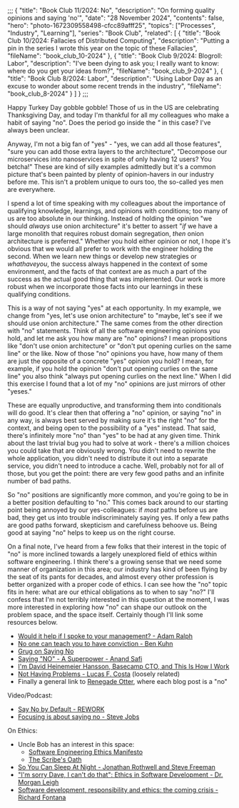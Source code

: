 ;;;
{
	"title": "Book Club 11/2024: No",
	"description": "On forming quality opinions and saying 'no'",
	"date": "28 November 2024",
	"contents": false,
	"hero": "photo-1672309558498-cfcc89afff25",
    "topics": ["Processes", "Industry", "Learning"],
	"series": "Book Club",
    "related": [
		{ "title": "Book Club 10/2024: Fallacies of Distributed Computing", "description": "Putting a pin in the series I wrote this year on the topic of these Fallacies", "fileName": "book_club_10-2024" },
		{ "title": "Book Club 9/2024: Blogroll: Labor", "description": "I've been dying to ask you; I really want to know: where do you get your ideas from?", "fileName": "book_club_9-2024" },
		{ "title": "Book Club 8/2024: Labor", "description": "Using Labor Day as an excuse to wonder about some recent trends in the industry", "fileName": "book_club_8-2024" }
	]
}
;;;

Happy Turkey Day gobble gobble! Those of us in the US are celebrating Thanksgiving Day, and today I'm thankful for all my colleagues who make a habit of saying "no". Does the period go inside the _"_ in this case? I've always been unclear.

Anyway, I'm not a big fan of "yes" - "yes, we can add all those features", "sure you can add those extra layers to the architecture", "Decompose our microservices into nanoservices in spite of only having 12 users? You betcha!" These are kind of silly examples admittedly but it's a common picture that's been painted by plenty of opinion-havers in our industry before me. This isn't a problem unique to ours too, the so-called yes men are everywhere.

I spend a lot of time speaking with my colleagues about the importance of qualifying knowledge, learnings, and opinions with conditions; too many of us are too absolute in our thinking. Instead of holding the opinion "we should _always_ use onion architecture" it's better to assert "_if_ we have a large monolith that requires robust domain segregation, _then_ onion architecture is preferred." Whether you hold either opinion or not, I hope it's obvious that we would all prefer to work with the engineer holding the second. When we learn new things or develop new strategies or _whathaveyou_, the success always happened in the context of some environment, and the facts of that context are as much a part of the success as the actual good thing that was implemented. Our work is more robust when we incorporate those facts into our learnings in these qualifying conditions.

This is a way of not saying "yes" at each opportunity. In my example, we change from "yes, let's use onion architecture" to "maybe, let's see if we should use onion architecture." The same comes from the other direction with "no" statements. Think of all the software engineering opinions you hold, and let me ask you how many are "no" opinions? I mean propositions like "don't use onion architecture" or "don't put opening curlies on the same line" or the like. Now of those "no" opinions you have, how many of them are just the opposite of a concrete "yes" opinion you hold? I mean, for example, if you hold the opinion "don't put opening curlies on the same line" you also think "always put opening curlies on the next line." When I did this exercise I found that a lot of my "no" opinions are just mirrors of other "yeses."

These are equally unproductive, and transforming them into conditionals will do good. It's clear then that offering a "no" opinion, or saying "no" in any way, is always best served by making sure it's the right "no" for the context, and being open to the possibility of a "yes" instead. That said, there's infinitely more "no" than "yes" to be had at any given time. Think about the last trivial bug you had to solve at work - there's a million choices you could take that are obviously wrong. You didn't need to rewrite the whole application, you didn't need to distribute it out into a separate service, you didn't need to introduce a cache. Well, probably not for all of those, but you get the point: there are very few good paths and an infinite number of bad paths.

So "no" positions are significantly more common, and you're going to be in a better position defaulting to "no." This comes back around to our starting point being annoyed by our yes-colleagues: if _most_ paths before us are bad, they get us into trouble indiscriminately saying yes. If only a few paths are good paths forward, skepticism and carefulness behoove us. Being good at saying "no" helps to keep us on the right course.

On a final note, I've heard from a few folks that their interest in the topic of "no" is more inclined towards a largely unexplored field of ethics within software engineering. I think there's a growing sense that we need some manner of organization in this area; our industry has kind of been flying by the seat of its pants for decades, and almost every other profession is better organized with a proper code of ethics. I can see how the "no" topic fits in here: what are our ethical obligations as to when to say "no?" I'll confess that I'm not terribly interested in this question at the moment, I was more interested in exploring how "no" can shape our outlook on the problem space, and the space itself. Certainly though I'll link some resources below.

* [Would it help if I spoke to your management? - Adam Ralph](https://adamralph.com/2019/10/22/would-it-help-if-i-spoke-to-your-management/)
* [No one can teach you to have conviction - Ben Kuhn](https://www.benkuhn.net/conviction/)
* [Grug on Saying No](https://grugbrain.dev/#grug-on-saying-no)
* [Saying "NO" - A Superpower - Anand Safi](https://dzone.com/articles/the-power-of-saying-no-a-superpower)
* [I'm David Heinemeier Hansson, Basecamp CTO, and This Is How I Work](https://lifehacker.com/im-david-heinemeier-hansson-basecamp-cto-and-this-is-1820470919)
* [Not Having Problems - Lucas F. Costa](https://lucasfcosta.com/2020/09/05/not-having-problems.html) (loosely related)
* Finally a general link to [Renegade Otter](https://renegadeotter.com/), where each blog post is a "no"

Video/Podcast:

* [Say No by Default - REWORK](https://www.youtube.com/watch?v=pcGW-FiapG8)
* [Focusing is about saying no - Steve Jobs](https://www.youtube.com/watch?v=H8eP99neOVs)

On Ethics:

* Uncle Bob has an interest in this space:
    * [Software Engineering Ethics Manifesto](https://www.youtube.com/watch?v=4T0ivYGSNpg)
    * [The Scribe's Oath](https://www.youtube.com/watch?v=Tng6Fox8EfI)
* [So You Can Sleep At Night - Jonathan Rothwell and Steve Freeman](https://www.youtube.com/watch?v=A5umy4lUOOY)
* ["I'm sorry Dave, I can't do that": Ethics in Software Development - Dr. Morgan Leigh](https://www.youtube.com/watch?v=mw-OAGCcmSA)
* [Software development, responsibility and ethics: the coming crisis - Richard Fontana](https://www.youtube.com/watch?v=___k3hCQHEU)